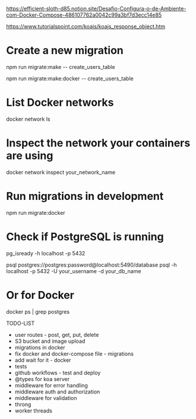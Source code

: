 https://efficient-sloth-d85.notion.site/Desafio-Configura-o-de-Ambiente-com-Docker-Compose-486107762a0042c99a3bf7d3ecc14e85

https://www.tutorialspoint.com/koajs/koajs_response_object.htm

# Create a new migration
npm run migrate:make -- create_users_table

npm run migrate:make:docker -- create_users_table

# List Docker networks
docker network ls

# Inspect the network your containers are using
docker network inspect your_network_name

# Run migrations in development 
npm run migrate:docker


# Check if PostgreSQL is running
pg_isready -h localhost -p 5432

psql postgres://postgres:password@localhost:5490/database
psql -h localhost -p 5432 -U your_username -d your_db_name

# Or for Docker
docker ps | grep postgres




TODO-LIST

- user routes - post, get, put, delete
- S3 bucket and image upload
- migrations in docker
- fix docker and docker-compose file - migrations
- add wait for it - docker
- tests
- github workflows - test and deploy
- @types for koa server
- middleware for error handling
- middleware auth and authorization
- middleware for validation
- throng
- worker threads



